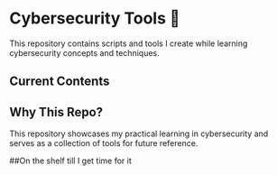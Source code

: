 # Cybersecurity Tools 🔐

This repository contains scripts and tools I create while learning cybersecurity concepts and techniques.

## Current Contents

## Why This Repo?
This repository showcases my practical learning in cybersecurity and serves as a collection of tools for future reference.

##On the shelf till I get time for it

